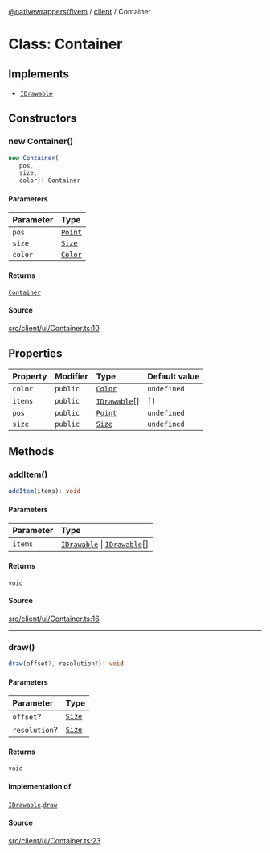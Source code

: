 [@nativewrappers/fivem](../../README.md) / [client](../README.md) / Container

# Class: Container

## Implements

- [`IDrawable`](../interfaces/IDrawable.md)

## Constructors

### new Container()

```ts
new Container(
   pos, 
   size, 
   color): Container
```

#### Parameters

| Parameter | Type |
| :------ | :------ |
| `pos` | [`Point`](Point.md) |
| `size` | [`Size`](Size.md) |
| `color` | [`Color`](Color.md) |

#### Returns

[`Container`](Container.md)

#### Source

[src/client/ui/Container.ts:10](https://github.com/nativewrappers/fivem/blob/dc30be651dd1d99507081f19ee3707fad2d3aa44/src/client/ui/Container.ts#L10)

## Properties

| Property | Modifier | Type | Default value |
| :------ | :------ | :------ | :------ |
| `color` | `public` | [`Color`](Color.md) | `undefined` |
| `items` | `public` | [`IDrawable`](../interfaces/IDrawable.md)[] | `[]` |
| `pos` | `public` | [`Point`](Point.md) | `undefined` |
| `size` | `public` | [`Size`](Size.md) | `undefined` |

## Methods

### addItem()

```ts
addItem(items): void
```

#### Parameters

| Parameter | Type |
| :------ | :------ |
| `items` | [`IDrawable`](../interfaces/IDrawable.md) \| [`IDrawable`](../interfaces/IDrawable.md)[] |

#### Returns

`void`

#### Source

[src/client/ui/Container.ts:16](https://github.com/nativewrappers/fivem/blob/dc30be651dd1d99507081f19ee3707fad2d3aa44/src/client/ui/Container.ts#L16)

***

### draw()

```ts
draw(offset?, resolution?): void
```

#### Parameters

| Parameter | Type |
| :------ | :------ |
| `offset`? | [`Size`](Size.md) |
| `resolution`? | [`Size`](Size.md) |

#### Returns

`void`

#### Implementation of

[`IDrawable`](../interfaces/IDrawable.md).[`draw`](../interfaces/IDrawable.md#draw)

#### Source

[src/client/ui/Container.ts:23](https://github.com/nativewrappers/fivem/blob/dc30be651dd1d99507081f19ee3707fad2d3aa44/src/client/ui/Container.ts#L23)
